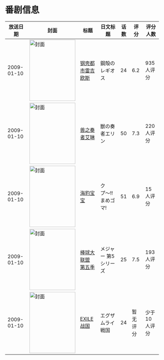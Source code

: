 # 番剧信息

|放送日期|封面|标题|日文标题|话数|评分|评分人数|
|---|---|---|---|---|---|---|
|2009-01-10|<img src="https://lain.bgm.tv/pic/cover/c/0a/1b/1455_B85eP.jpg" alt="封面" style="width:150px;height:200px;object-fit:cover;">|[钢壳都市雷吉欧斯](https://bangumi.tv/subject/1455)|鋼殻のレギオス|24|6.2|935人评分|
|2009-01-10|<img src="https://lain.bgm.tv/pic/cover/c/5e/76/1456_tZk37.jpg" alt="封面" style="width:150px;height:200px;object-fit:cover;">|[兽之奏者艾琳](https://bangumi.tv/subject/1456)|獣の奏者エリン|50|7.3|220人评分|
|2009-01-10|<img src="https://lain.bgm.tv/pic/cover/c/cb/8a/1530_kCJZo.jpg" alt="封面" style="width:150px;height:200px;object-fit:cover;">|[海豹宝宝](https://bangumi.tv/subject/1530)|クプ〜!!まめゴマ!|51|6.9|15人评分|
|2009-01-10|<img src="https://lain.bgm.tv/pic/cover/c/7f/01/2889_14wA0.jpg" alt="封面" style="width:150px;height:200px;object-fit:cover;">|[棒球大联盟 第五季](https://bangumi.tv/subject/2889)|メジャー 第5シリーズ|25|7.5|193人评分|
|2009-01-10|<img src="https://lain.bgm.tv/pic/cover/c/c2/ce/98431_Z5F5F.jpg" alt="封面" style="width:150px;height:200px;object-fit:cover;">|[EXILE战国](https://bangumi.tv/subject/98431)|エグザムライ戦国|24|暂无评分|少于10人评分|
